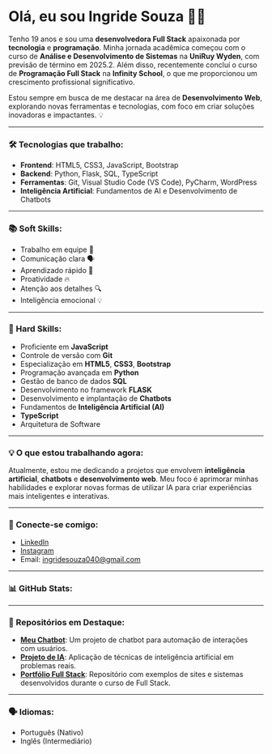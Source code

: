 # Olá, eu sou Ingride Souza 👩‍💻

Tenho 19 anos e sou uma **desenvolvedora Full Stack** apaixonada por **tecnologia** e **programação**. Minha jornada acadêmica começou com o curso de **Análise e Desenvolvimento de Sistemas** na **UniRuy Wyden**, com previsão de término em 2025.2. Além disso, recentemente concluí o curso de **Programação Full Stack** na **Infinity School**, o que me proporcionou um crescimento profissional significativo.

Estou sempre em busca de me destacar na área de **Desenvolvimento Web**, explorando novas ferramentas e tecnologias, com foco em criar soluções inovadoras e impactantes. 💡

---

### 🛠️ Tecnologias que trabalho:

- **Frontend**: HTML5, CSS3, JavaScript, Bootstrap
- **Backend**: Python, Flask, SQL, TypeScript
- **Ferramentas**: Git, Visual Studio Code (VS Code), PyCharm, WordPress
- **Inteligência Artificial**: Fundamentos de AI e Desenvolvimento de Chatbots

---

### 📚 Soft Skills:
- Trabalho em equipe 🤝
- Comunicação clara 🗣️
- Aprendizado rápido 🚀
- Proatividade 🔥
- Atenção aos detalhes 🔍
- Inteligência emocional 💡

---

### 🚀 Hard Skills:
- Proficiente em **JavaScript**
- Controle de versão com **Git**
- Especialização em **HTML5**, **CSS3**, **Bootstrap**
- Programação avançada em **Python**
- Gestão de banco de dados **SQL**
- Desenvolvimento no framework **FLASK**
- Desenvolvimento e implantação de **Chatbots**
- Fundamentos de **Inteligência Artificial (AI)**
- **TypeScript**
- Arquitetura de Software

---

### 💡 O que estou trabalhando agora:
Atualmente, estou me dedicando a projetos que envolvem **inteligência artificial**, **chatbots** e **desenvolvimento web**. Meu foco é aprimorar minhas habilidades e explorar novas formas de utilizar IA para criar experiências mais inteligentes e interativas.

---

### 📅 Conecte-se comigo:
- [LinkedIn](https://www.linkedin.com/in/ingridesouza/)
- [Instagram](https://www.instagram.com/ingridesouzadev/)
- Email: ingridesouza040@gmail.com

---

### 📊 GitHub Stats:


---

### 🔨 Repositórios em Destaque:
- [**Meu Chatbot**](https://github.com/ingridesouza/chatbot): Um projeto de chatbot para automação de interações com usuários.
- [**Projeto de IA**](https://github.com/ingridesouza/ia-projeto): Aplicação de técnicas de inteligência artificial em problemas reais.
- [**Portfólio Full Stack**](https://github.com/ingridesouza/portfolio): Repositório com exemplos de sites e sistemas desenvolvidos durante o curso de Full Stack.

---

### 🗣️ Idiomas:
- Português (Nativo)
- Inglês (Intermediário)

